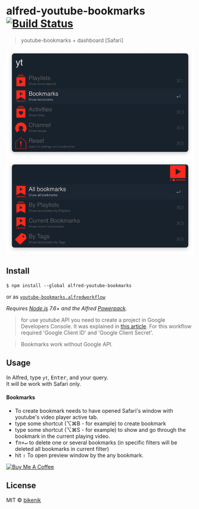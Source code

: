 # alfred-youtube-bookmarks [![Build Status](https://travis-ci.org/bikenik/alfred-youtube-bookmarks.svg?branch=master)](https://travis-ci.org/bikenik/alfred-youtube-bookmarks)

> youtube-bookmarks + dashboard [Safari]

![main-window](./media_readme/main-window1.png)
![main-window](./media_readme/main-window2.png)


## Install

```
$ npm install --global alfred-youtube-bookmarks
```
or as [ `youtube-bookmarks.alfredworkflow`](https://github.com/bikenik/alfred-youtube-bookmarks/releases)

*Requires [Node.js](https://nodejs.org) 7.6+ and the Alfred [Powerpack](https://www.alfredapp.com/powerpack/).*

> for use youtube API you need to create a project in Google Developers Console. It was explained in [this article](https://medium.com/@pablo127/google-api-authentication-with-oauth-2-on-the-example-of-gmail-a103c897fd98). For this workflow required 'Google Client ID' and 'Google Client Secret'.

> Bookmarks work without Google API.


## Usage

In Alfred, type `yt`, <kbd>Enter</kbd>, and your query.<br>
It will be work with Safari only.

#### Bookmarks
- To create bookmark needs to have opened Safari's window with youtube's video player active tab.
- type some shortcut (⌥⌘B - for example) to create bookmark
- type some shortcut (⌥⌘S - for example) to show and go through the bookmark in the current playing video.
- <kbd>fn+↵</kbd> to delete one or several bookmarks (in specific filters will be deleted all bookmarks in current filter)
- hit <kbd>⇧</kbd> To open preview window by the any bookmark.

<a href="https://www.buymeacoffee.com/cLMme6h" target="_blank"><img src="https://www.buymeacoffee.com/assets/img/custom_images/orange_img.png" alt="Buy Me A Coffee" style="height: auto !important;width: auto !important;" ></a>

## License

MIT © [bikenik](http://bikenik.org)
